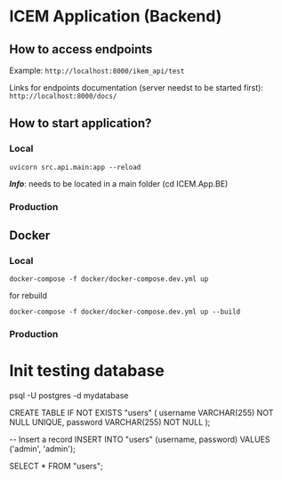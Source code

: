 # ICEM Application (Backend)

## How to access endpoints

Example:
`http://localhost:8000/ikem_api/test`

Links for endpoints documentation (server needst to be started first): `http://localhost:8000/docs/`


## How to start application?

### Local

`uvicorn src.api.main:app --reload`

***Info***: needs to be located in a main folder (cd ICEM.App.BE)

### Production

## Docker

### Local
`docker-compose -f docker/docker-compose.dev.yml up`

for rebuild

`docker-compose -f docker/docker-compose.dev.yml up --build`

### Production

# Init testing database
psql -U postgres -d mydatabase

CREATE TABLE IF NOT EXISTS "users" (
    username VARCHAR(255) NOT NULL UNIQUE,
    password VARCHAR(255) NOT NULL
);

-- Insert a record
INSERT INTO "users" (username, password) VALUES ('admin', 'admin');

SELECT * FROM "users";